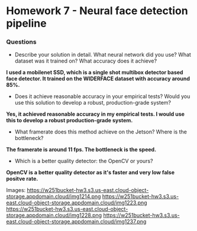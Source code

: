 # Homework 7 - Neural face detection pipeline

### Questions
* Describe your solution in detail.  What neural network did you use? What dataset was it trained on? What accuracy does it achieve?

**I used a mobilenet SSD, which is a single shot multibox detector based face detector. It trained on the WIDERFACE dataset with accuracy around 85%.**

* Does it achieve reasonable accuracy in your empirical tests? Would you use this solution to develop a robust, production-grade system?

**Yes, it achieved reasonable accuracy in my empirical tests. I would use this to develop a robust production-grade system.**

* What framerate does this method achieve on the Jetson? Where is the bottleneck?

**The framerate is around 11 fps. The bottleneck is the speed.**

* Which is a better quality detector: the OpenCV or yours?

**OpenCV is a better quality detector as it's faster and very low false positve rate.**

Images:
https://w251bucket-hw3.s3.us-east.cloud-object-storage.appdomain.cloud/img1214.png
https://w251bucket-hw3.s3.us-east.cloud-object-storage.appdomain.cloud/img1223.png
https://w251bucket-hw3.s3.us-east.cloud-object-storage.appdomain.cloud/img1228.png
https://w251bucket-hw3.s3.us-east.cloud-object-storage.appdomain.cloud/img1237.png